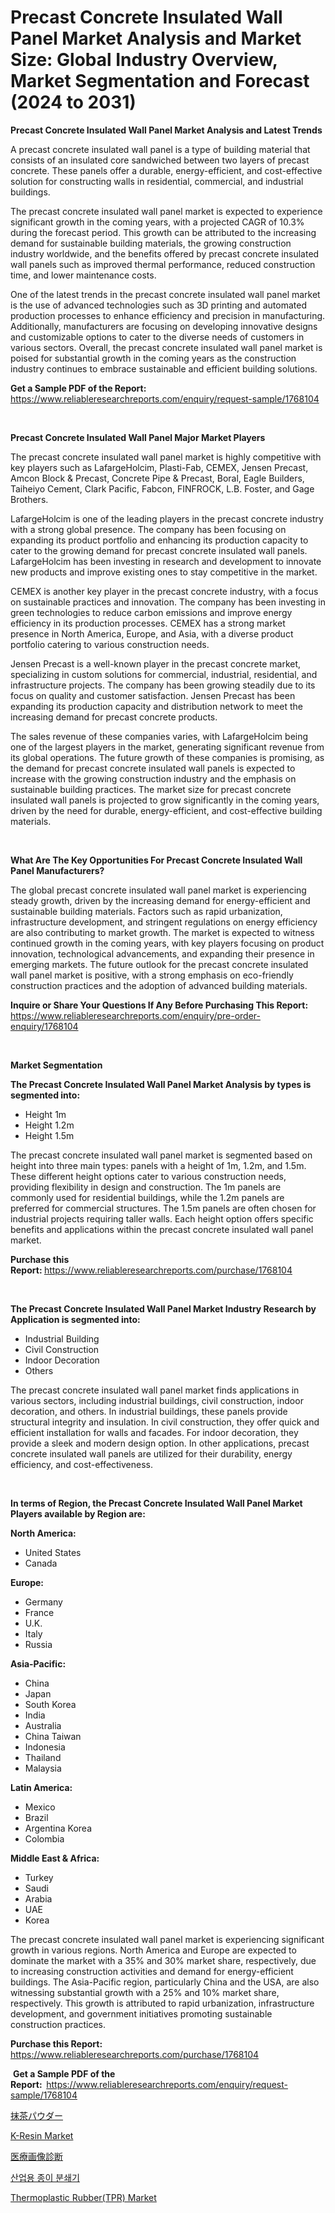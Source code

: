 <p><h1>Precast Concrete Insulated Wall Panel Market Analysis and Market Size: Global Industry Overview, Market Segmentation and Forecast (2024 to 2031)</h1></p><p><strong>Precast Concrete Insulated Wall Panel Market Analysis and Latest Trends</strong></p>
<p><p>A precast concrete insulated wall panel is a type of building material that consists of an insulated core sandwiched between two layers of precast concrete. These panels offer a durable, energy-efficient, and cost-effective solution for constructing walls in residential, commercial, and industrial buildings.</p><p>The precast concrete insulated wall panel market is expected to experience significant growth in the coming years, with a projected CAGR of 10.3% during the forecast period. This growth can be attributed to the increasing demand for sustainable building materials, the growing construction industry worldwide, and the benefits offered by precast concrete insulated wall panels such as improved thermal performance, reduced construction time, and lower maintenance costs.</p><p>One of the latest trends in the precast concrete insulated wall panel market is the use of advanced technologies such as 3D printing and automated production processes to enhance efficiency and precision in manufacturing. Additionally, manufacturers are focusing on developing innovative designs and customizable options to cater to the diverse needs of customers in various sectors. Overall, the precast concrete insulated wall panel market is poised for substantial growth in the coming years as the construction industry continues to embrace sustainable and efficient building solutions.</p></p>
<p><strong>Get a Sample PDF of the Report:&nbsp;</strong> <a href="https://www.reliableresearchreports.com/enquiry/request-sample/1768104">https://www.reliableresearchreports.com/enquiry/request-sample/1768104</a></p>
<p>&nbsp;</p>
<p><strong>Precast Concrete Insulated Wall Panel Major Market Players</strong></p>
<p><p>The precast concrete insulated wall panel market is highly competitive with key players such as LafargeHolcim, Plasti-Fab, CEMEX, Jensen Precast, Amcon Block & Precast, Concrete Pipe & Precast, Boral, Eagle Builders, Taiheiyo Cement, Clark Pacific, Fabcon, FINFROCK, L.B. Foster, and Gage Brothers.</p><p>LafargeHolcim is one of the leading players in the precast concrete industry with a strong global presence. The company has been focusing on expanding its product portfolio and enhancing its production capacity to cater to the growing demand for precast concrete insulated wall panels. LafargeHolcim has been investing in research and development to innovate new products and improve existing ones to stay competitive in the market.</p><p>CEMEX is another key player in the precast concrete industry, with a focus on sustainable practices and innovation. The company has been investing in green technologies to reduce carbon emissions and improve energy efficiency in its production processes. CEMEX has a strong market presence in North America, Europe, and Asia, with a diverse product portfolio catering to various construction needs.</p><p>Jensen Precast is a well-known player in the precast concrete market, specializing in custom solutions for commercial, industrial, residential, and infrastructure projects. The company has been growing steadily due to its focus on quality and customer satisfaction. Jensen Precast has been expanding its production capacity and distribution network to meet the increasing demand for precast concrete products.</p><p>The sales revenue of these companies varies, with LafargeHolcim being one of the largest players in the market, generating significant revenue from its global operations. The future growth of these companies is promising, as the demand for precast concrete insulated wall panels is expected to increase with the growing construction industry and the emphasis on sustainable building practices. The market size for precast concrete insulated wall panels is projected to grow significantly in the coming years, driven by the need for durable, energy-efficient, and cost-effective building materials.</p></p>
<p>&nbsp;</p>
<p><strong>What Are The Key Opportunities For Precast Concrete Insulated Wall Panel Manufacturers?</strong></p>
<p><p>The global precast concrete insulated wall panel market is experiencing steady growth, driven by the increasing demand for energy-efficient and sustainable building materials. Factors such as rapid urbanization, infrastructure development, and stringent regulations on energy efficiency are also contributing to market growth. The market is expected to witness continued growth in the coming years, with key players focusing on product innovation, technological advancements, and expanding their presence in emerging markets. The future outlook for the precast concrete insulated wall panel market is positive, with a strong emphasis on eco-friendly construction practices and the adoption of advanced building materials.</p></p>
<p><strong>Inquire or Share Your Questions If Any Before Purchasing This Report:</strong> <a href="https://www.reliableresearchreports.com/enquiry/pre-order-enquiry/1768104">https://www.reliableresearchreports.com/enquiry/pre-order-enquiry/1768104</a></p>
<p>&nbsp;</p>
<p><strong>Market Segmentation</strong></p>
<p><strong>The Precast Concrete Insulated Wall Panel Market Analysis by types is segmented into:</strong></p>
<p><ul><li>Height 1m</li><li>Height 1.2m</li><li>Height 1.5m</li></ul></p>
<p><p>The precast concrete insulated wall panel market is segmented based on height into three main types: panels with a height of 1m, 1.2m, and 1.5m. These different height options cater to various construction needs, providing flexibility in design and construction. The 1m panels are commonly used for residential buildings, while the 1.2m panels are preferred for commercial structures. The 1.5m panels are often chosen for industrial projects requiring taller walls. Each height option offers specific benefits and applications within the precast concrete insulated wall panel market.</p></p>
<p><strong>Purchase this Report:&nbsp;</strong><a href="https://www.reliableresearchreports.com/purchase/1768104">https://www.reliableresearchreports.com/purchase/1768104</a></p>
<p>&nbsp;</p>
<p><strong>The Precast Concrete Insulated Wall Panel Market Industry Research by Application is segmented into:</strong></p>
<p><ul><li>Industrial Building</li><li>Civil Construction</li><li>Indoor Decoration</li><li>Others</li></ul></p>
<p><p>The precast concrete insulated wall panel market finds applications in various sectors, including industrial buildings, civil construction, indoor decoration, and others. In industrial buildings, these panels provide structural integrity and insulation. In civil construction, they offer quick and efficient installation for walls and facades. For indoor decoration, they provide a sleek and modern design option. In other applications, precast concrete insulated wall panels are utilized for their durability, energy efficiency, and cost-effectiveness.</p></p>
<p>&nbsp;</p>
<p><strong>In terms of Region, the Precast Concrete Insulated Wall Panel Market Players available by Region are:</strong></p>
<p>
    <p> <strong> North America: </strong>
        <ul>
            <li>United States</li>
            <li>Canada</li>
        </ul>
        </p> 
    <p> <strong> Europe: </strong>
        <ul>
            <li>Germany</li>
            <li>France</li>
            <li>U.K.</li>
            <li>Italy</li>
            <li>Russia</li>
        </ul>
        </p> 
    <p> <strong> Asia-Pacific: </strong>
        <ul>
            <li>China</li>
            <li>Japan</li>
            <li>South Korea</li>
            <li>India</li>
            <li>Australia</li>
            <li>China Taiwan</li>
            <li>Indonesia</li>
            <li>Thailand</li>
            <li>Malaysia</li>
        </ul>
        </p> 
    <p> <strong> Latin America: </strong>
        <ul>
            <li>Mexico</li>
            <li>Brazil</li>
            <li>Argentina Korea</li>
            <li>Colombia</li>
        </ul>
        </p> 
    <p> <strong> Middle East & Africa: </strong>
        <ul>
            <li>Turkey</li>
            <li>Saudi</li>
            <li>Arabia</li>
            <li>UAE</li>
            <li>Korea</li>
        </ul>
    </p>
    </p>
<p><p>The precast concrete insulated wall panel market is experiencing significant growth in various regions. North America and Europe are expected to dominate the market with a 35% and 30% market share, respectively, due to increasing construction activities and demand for energy-efficient buildings. The Asia-Pacific region, particularly China and the USA, are also witnessing substantial growth with a 25% and 10% market share, respectively. This growth is attributed to rapid urbanization, infrastructure development, and government initiatives promoting sustainable construction practices.</p></p>
<p><strong>Purchase this Report: </strong><a href="https://www.reliableresearchreports.com/purchase/1768104">https://www.reliableresearchreports.com/purchase/1768104</a></p>
<p>&nbsp;<strong>Get a Sample PDF of the Report:&nbsp;&nbsp;</strong><a href="https://www.reliableresearchreports.com/enquiry/request-sample/1768104">https://www.reliableresearchreports.com/enquiry/request-sample/1768104</a></p>
<p><strong></strong></p>
<p><p><a href="https://github.com/xnljig2898992/Market-Research-Report-List-1/blob/main/7109124794.md">抹茶パウダー</a></p><p><a href="https://issuu.com/reportprime-2/docs/k-resin-market-size-2030.pptx">K-Resin Market</a></p><p><a href="https://github.com/adcxff01450218/Market-Research-Report-List-1/blob/main/7200308795.md">医療画像診断</a></p><p><a href="https://github.com/vsn7qpua81q/Market-Research-Report-List-1/blob/main/6338224487.md">산업용 종이 분쇄기</a></p><p><a href="https://issuu.com/reportprime-2/docs/thermoplastic-rubbertpr-market-size-2030.pptx">Thermoplastic Rubber(TPR) Market</a></p></p>